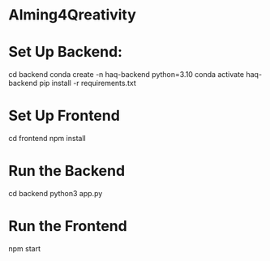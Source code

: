 # AIming4Qreativity

# Set Up Backend:
cd backend
conda create -n haq-backend python=3.10
conda activate haq-backend
pip install -r requirements.txt

# Set Up Frontend
cd frontend
npm install

# Run the Backend
cd backend
python3 app.py

# Run the Frontend
npm start



